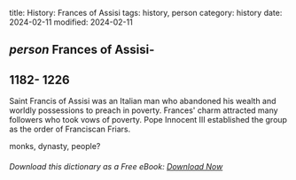 title: History: Frances of Assisi
tags: history, person
category: history
date: 2024-02-11
modified: 2024-02-11

## _person_ Frances of Assisi-
 1182-
1226
-
Saint Francis of Assisi
 was an Italian man who abandoned his wealth and worldly possessions
 to preach in poverty. Frances' charm attracted many followers who
 took vows of poverty. Pope Innocent III established the group as
 the order of Franciscan Friars.

 monks, dynasty, people?

###### Download *this* dictionary as a Free eBook: [Download Now]({static}static/SerfHistoryDictionary.pdf)

